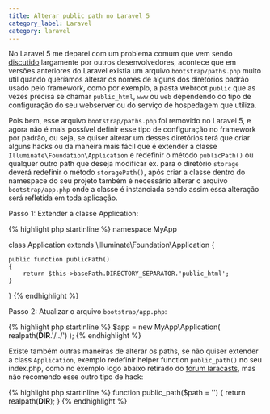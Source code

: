 ```yaml
---
title: Alterar public path no Laravel 5
category_label: Laravel
category: laravel
---
```


No Laravel 5 me deparei com um problema comum que vem sendo [discutido][3] largamente por outros desenvolvedores, acontece que em versões anteriores do Laravel existia um arquivo `bootstrap/paths.php` muito util quando queríamos alterar os nomes de alguns dos diretórios padrão usado pelo framework, como por exemplo, a pasta webroot `public` que as vezes precisa se chamar `public_html`, `www` ou `web` dependendo do tipo de configuração do seu webserver ou do serviço de hospedagem que utiliza.

Pois bem, esse arquivo `bootstrap/paths.php` foi removido no Laravel 5, e agora não é mais possível definir esse tipo de configuração no framework por padrão, ou seja, se quiser alterar um desses diretórios terá que criar alguns hacks ou da maneira mais fácil que é extender a classe `Illuminate\Foundation\Application` e redefinir o método `publicPath()` ou qualquer outro path que deseja modificar ex. para o diretório `storage` deverá redefinir o método `storagePath()`, após criar a classe dentro do namespace do seu projeto também é necessário alterar o arquivo `bootstrap/app.php` onde a classe é instanciada sendo assim essa alteração será refletida em toda aplicação.


Passo 1: Extender a classe Application:

{% highlight php startinline %}
namespace MyApp

class Application extends \Illuminate\Foundation\Application {

	public function publicPath()
	{
		return $this->basePath.DIRECTORY_SEPARATOR.'public_html';
	}
}
{% endhighlight %}

Passo 2: Atualizar o arquivo `bootstrap/app.php`:

{% highlight php startinline %}
$app = new MyApp\Application(
	realpath(__DIR__.'/../')
);
{% endhighlight %}

Existe também outras maneiras de alterar os paths, se não quiser extender a class `Application`, exemplo redefinir helper function `public_path()` no seu index.php, como no exemplo logo abaixo retirado do [fórum laracasts][5], mas não recomendo esse outro tipo de hack:

{% highlight php startinline %}
function public_path($path = '')
{
	return realpath(__DIR__);
}
{% endhighlight %}

[1]: https://mattstauffer.co/blog/extending-laravels-application

[2]: http://laravel.com/docs/5.0/extending

[3]: https://github.com/laravel/framework/issues/7108

[4]: http://laravel.io/forum/01-21-2015-laravel-5-modify-paths

[5]: https://laracasts.com/discuss/channels/general-discussion/where-do-you-set-public-directory-laravel-5

[6]: http://stackoverflow.com/questions/28433715/specify-a-different-public-path

[7]: http://laravel.io/bin/LkBjO
